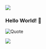 ![](https://komarev.com/ghpvc/?username=majidhameed&style=plastic&label=Views)

### Hello World! 👋
<!-- ![Quote](https://github-readme-quotes.herokuapp.com/quote) -->
![Quote](https://quotes-github-readme.vercel.app/api?type=horizontal)

<!--
![Majid Hameed's GitHub Stats](https://github-readme-stats.vercel.app/api?username=majidhameed&count_private=true&show_icons=true&hide=issues,contribs)
![Top Langs](https://github-readme-stats.vercel.app/api/top-langs/?username=majidhameed&langs_count=99&layout=compact)
![trophy](https://github-profile-trophy.vercel.app/?username=majidhameed)
-->

<!-- ![](https://github.com/majidhameed/github-stats/blob/master/generated/overview.svg)
![](https://github.com/majidhameed/github-stats/blob/master/generated/languages.svg)
-->

![](https://hit.yhype.me/github/profile?user_id=2404686)

<!--
**majidhameed/majidhameed** is a ✨ _special_ ✨ repository because its `README.md` (this file) appears on your GitHub profile.

Here are some ideas to get you started:

- 🔭 I’m currently working on ...
- 🌱 I’m currently learning ...
- 👯 I’m looking to collaborate on ...
- 🤔 I’m looking for help with ...
- 💬 Ask me about ...
- 📫 How to reach me: ...
- 😄 Pronouns: ...
- ⚡ Fun fact: ...
-->
